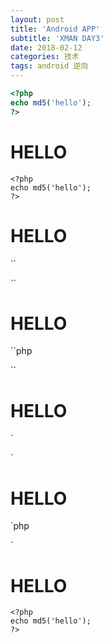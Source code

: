 ```yaml
---
layout: post
title: 'Android APP'
subtitle: 'XMAN DAY3'
date: 2018-02-12
categories: 技术
tags: android 逆向
---
```


```php
<?php
echo md5('hello');
?>
```

# HELLO

```
<?php
echo md5('hello');
?>
```

# HELLO

``
<?php
echo md5('hello');
?>
``

# HELLO

``php
<?php
echo md5('hello');
?>
``

# HELLO

`
<?php
echo md5('hello');
?>
`


# HELLO

`php
<?php
echo md5('hello');
?>
`


# HELLO


	<?php
	echo md5('hello');
	?>


